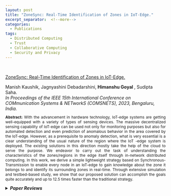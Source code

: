 ```yaml
---
layout: post
title: "ZoneSync: Real-Time Identification of Zones in IoT-Edge."
excerpt_separator:  <!--more-->
categories:
  - Publications
tags:
  - Distributed Computing
  - Trust
  - Collaborative Computing
  - Security and Privacy
---
```

<br>

<a href="https://ieeexplore.ieee.org/document/9965123" target="_blank">ZoneSync: Real-Time Identification of Zones in IoT-Edge.</a>
<div class="authors"> Manish Kaushik, Jagnyashini Debadarshini, <b> Himanshu Goyal </b>, Sudipta Saha.
</div> 
<!-- To appear in 
<i>Proceedings of the VLDB Endowment, Volume 16, 2022</i> -->
<div class="authors"><i> In Proceedings of the IEEE 15th International Conference on COMmunication Systems & NETworkS (COMSNETS), 2023, Bengaluru, India. </i></div>

<p style="text-align: justify; font-size:85%;"><b>Abstract:</b> With the advancement in hardware technology, IoT-edge systems are getting well-equipped with a variety of types of sensing devices. The massive decentralized sensing capability of IoT-edge can be used not only for monitoring purposes but also for automated detection and even prediction of anomalous behavior in the area covered by the IoT-edge. However, as a prerequisite to anomaly detection, what is very essential is a clear understanding of the usual nature of the region where the IoT -edge system is deployed. The existing solutions in this direction mostly take the help of the cloud to serve the purpose. We endeavor to carry out the task of understanding the characteristics of the zones/regions in the edge itself through in-network distributed computing. In this work, we derive a simple lightweight strategy based on Synchronous-Transmission to enable every node in an IoT-edge to gain knowledge about the zone it belongs to and identify its surrounding zones in real-time. Through extensive simulation and testbed-based study, we show that our proposed solution can accomplish the goals quite accurately and up to 12.5 times faster than the traditional strategy.</p>

<details>
   <summary><b><i>Paper Reviews</i></b></summary>
   Coming Soon!
    <!--
    <div style="font-size:80%;">
    <b>Remark:</b> The final draft incorporates several suggestions provided in the reviews.
    <li> <b>Review 1:</b>
      <ul>
        <li> <i> What are major strengths? </i> </li>
        <ul>
          <li> The paper exhibits sufficient novelty. </li>
          <li> The work is properly presented and the text is well-written. </li>
          <li> Sufficient evaluation and technical depth are exhibited. </li>
        </ul>
        <li> <i> What are shortcomings? </i> </li>
        <ul>
          <li> There are no noteworthy drawbacks for this paper. </li>
        </ul>
      </ul>
    </li>
  <li> <b>Review 2:</b>
    <ul>
      <li> <i> What are major strengths? </i> </li>
      <ul>
        <li> This paper proposes a framework ReLI to efficiently achieve Byzantine Consensus in Low-Power IoT-Systems. </li>
        <li> The proposed scheme leverages Synchrous Transmission (ST) based communication mechanism among IoT devices. </li>
        <li> The performance of the proposed scheme was evaluated by implementations in Cooja as well as IoT/WSN testbeds DCube and FlockLab composed of 45 and 24 TelosB motes, where the algorithms were implemented in Contiki OS for TelosB motes. </li>
        <li>   The paper shows that ReLI can operate up to 80% faster and consume up to 78% less radio-on time compared to the traditional implementation of the strategy in a publicly available IoT/WSN testbed containing 45 nodes. </li>
      </ul>
      <li> <i> What are shortcomings? </i> </li>
      <ul>
        <li> The performance analysis was done for relatively small number of IoT nodes, just up to 45 nodes.
             Analysis on scalability is required with increased IoT nodes. </li>
      </ul>
    </ul>
  </li>
  <li> <b>Review 3:</b>
    <ul>
      <li> <i> What are major strengths? </i> </li>
      <ul>
        <li> This paper proposes a framework named ReLI to achieve Byzantine consensus in low-power IoT systems.
             Its performance is well demonstrated by implementation.   </li>
      </ul>
      <li> <i> What are shortcomings? </i> </li>
      <ul>
        <li> Readability is low because of paper organization.
             For example, although Fig. 1 appears in p.5 (Section IV), it is referred in p.3 (Section III).    </li>
      </ul>
    </ul>
  </li>
  <div style="font-size:80%;">
  -->
   
</details>